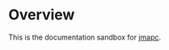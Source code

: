 # Overview

This is the documentation sandbox for [jmapc][repo].

[repo]: https://github.com/smkent/jmapc
